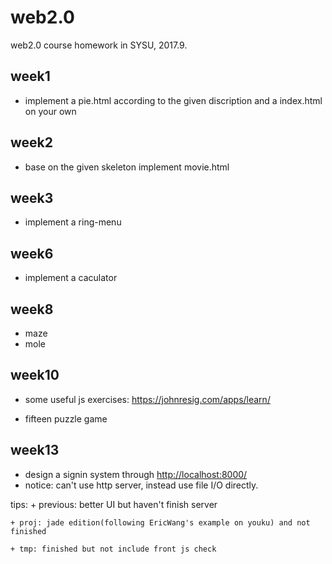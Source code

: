 # web2.0
web2.0 course homework in SYSU, 2017.9.

## week1
  + implement a pie.html according to the given discription
and
  a index.html on your own

## week2
  + base on the given skeleton implement movie.html

## week3
  + implement a ring-menu

## week6
  + implement a caculator

## week8
  + maze
  + mole

## week10
  + some useful js exercises: 
   <https://johnresig.com/apps/learn/>
  
  + fifteen puzzle game

## week13
  + design a signin system
  through <http://localhost:8000/>
  + notice: can't use http server, instead use file I/O directly.
  
  tips:
    + previous: better UI but haven't finish server
    
    + proj: jade edition(following EricWang's example on youku) and not finished

    + tmp: finished but not include front js check